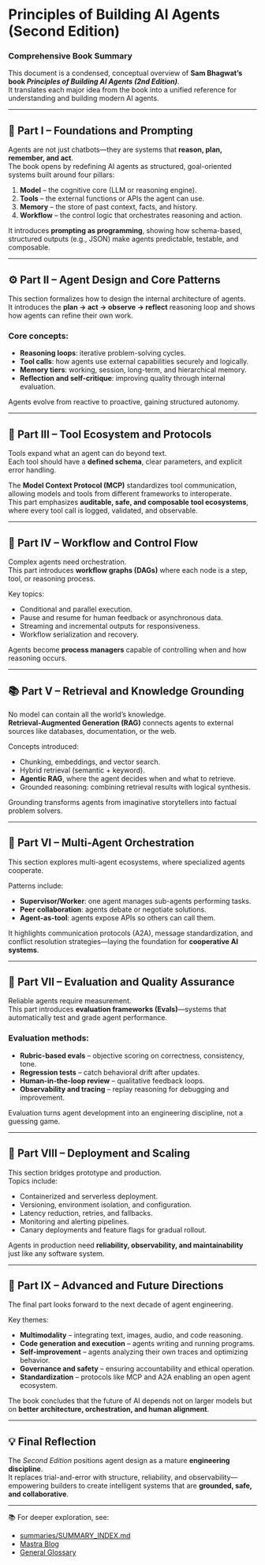 # Principles of Building AI Agents (Second Edition)
### Comprehensive Book Summary

This document is a condensed, conceptual overview of **Sam Bhagwat’s book _Principles of Building AI Agents (2nd Edition)_**.  
It translates each major idea from the book into a unified reference for understanding and building modern AI agents.

---

## 🧠 Part I – Foundations and Prompting

Agents are not just chatbots—they are systems that **reason, plan, remember, and act**.  
The book opens by redefining AI agents as structured, goal-oriented systems built around four pillars:

1. **Model** – the cognitive core (LLM or reasoning engine).  
2. **Tools** – the external functions or APIs the agent can use.  
3. **Memory** – the store of past context, facts, and history.  
4. **Workflow** – the control logic that orchestrates reasoning and action.

It introduces **prompting as programming**, showing how schema-based, structured outputs (e.g., JSON) make agents predictable, testable, and composable.

---

## ⚙️ Part II – Agent Design and Core Patterns

This section formalizes how to design the internal architecture of agents.  
It introduces the **plan → act → observe → reflect** reasoning loop and shows how agents can refine their own work.

### Core concepts:
- **Reasoning loops**: iterative problem-solving cycles.  
- **Tool calls**: how agents use external capabilities securely and logically.  
- **Memory tiers**: working, session, long-term, and hierarchical memory.  
- **Reflection and self-critique**: improving quality through internal evaluation.

Agents evolve from reactive to proactive, gaining structured autonomy.

---

## 🔌 Part III – Tool Ecosystem and Protocols

Tools expand what an agent can do beyond text.  
Each tool should have a **defined schema**, clear parameters, and explicit error handling.

The **Model Context Protocol (MCP)** standardizes tool communication, allowing models and tools from different frameworks to interoperate.  
This part emphasizes **auditable, safe, and composable tool ecosystems**, where every tool call is logged, validated, and observable.

---

## 🔁 Part IV – Workflow and Control Flow

Complex agents need orchestration.  
This part introduces **workflow graphs (DAGs)** where each node is a step, tool, or reasoning process.

Key topics:
- Conditional and parallel execution.  
- Pause and resume for human feedback or asynchronous data.  
- Streaming and incremental outputs for responsiveness.  
- Workflow serialization and recovery.

Agents become **process managers** capable of controlling when and how reasoning occurs.

---

## 📚 Part V – Retrieval and Knowledge Grounding

No model can contain all the world’s knowledge.  
**Retrieval-Augmented Generation (RAG)** connects agents to external sources like databases, documentation, or the web.

Concepts introduced:
- Chunking, embeddings, and vector search.  
- Hybrid retrieval (semantic + keyword).  
- **Agentic RAG**, where the agent decides when and what to retrieve.  
- Grounded reasoning: combining retrieval results with logical synthesis.

Grounding transforms agents from imaginative storytellers into factual problem solvers.

---

## 🤝 Part VI – Multi-Agent Orchestration

This section explores multi-agent ecosystems, where specialized agents cooperate.

Patterns include:
- **Supervisor/Worker**: one agent manages sub-agents performing tasks.  
- **Peer collaboration**: agents debate or negotiate solutions.  
- **Agent-as-tool**: agents expose APIs so others can call them.

It highlights communication protocols (A2A), message standardization, and conflict resolution strategies—laying the foundation for **cooperative AI systems**.

---

## 🧾 Part VII – Evaluation and Quality Assurance

Reliable agents require measurement.  
This part introduces **evaluation frameworks (Evals)**—systems that automatically test and grade agent performance.

### Evaluation methods:
- **Rubric-based evals** – objective scoring on correctness, consistency, tone.  
- **Regression tests** – catch behavioral drift after updates.  
- **Human-in-the-loop review** – qualitative feedback loops.  
- **Observability and tracing** – replay reasoning for debugging and improvement.

Evaluation turns agent development into an engineering discipline, not a guessing game.

---

## 🚀 Part VIII – Deployment and Scaling

This section bridges prototype and production.  
Topics include:
- Containerized and serverless deployment.  
- Versioning, environment isolation, and configuration.  
- Latency reduction, retries, and fallbacks.  
- Monitoring and alerting pipelines.  
- Canary deployments and feature flags for gradual rollout.

Agents in production need **reliability, observability, and maintainability** just like any software system.

---

## 🌌 Part IX – Advanced and Future Directions

The final part looks forward to the next decade of agent engineering.

Key themes:
- **Multimodality** – integrating text, images, audio, and code reasoning.  
- **Code generation and execution** – agents writing and running programs.  
- **Self-improvement** – agents analyzing their own traces and optimizing behavior.  
- **Governance and safety** – ensuring accountability and ethical operation.  
- **Standardization** – protocols like MCP and A2A enabling an open agent ecosystem.

The book concludes that the future of AI depends not on larger models but on **better architecture, orchestration, and human alignment**.

---

## 💡 Final Reflection

The *Second Edition* positions agent design as a mature **engineering discipline**.  
It replaces trial-and-error with structure, reliability, and observability—empowering builders to create intelligent systems that are **grounded, safe, and collaborative**.

---

📚 For deeper exploration, see:
- [summaries/SUMMARY_INDEX.md](./summaries/SUMMARY_INDEX.md)
- [Mastra Blog](https://mastra.ai/blog/principlesv2)
- [General Glossary](./GLOSSARY.md)